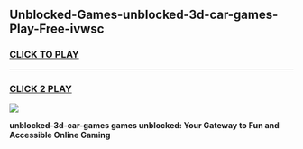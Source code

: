 
## Unblocked-Games-unblocked-3d-car-games-Play-Free-ivwsc
<h3>
<a href="https://premium76.site?title=unblocked-3d-car-games&ref=20A">CLICK TO PLAY</a></h3>
<hr>

<h3>
<a href="https://premium76.site?title=unblocked-3d-car-games&ref=20A">CLICK 2 PLAY</a>
  
</h3>

<a href="https://premium76.site?title=unblocked-3d-car-games&ref=20A"><img src="https://clearcache.store/games.png"></a>


**unblocked-3d-car-games games unblocked: Your Gateway to Fun and Accessible Online Gaming**
